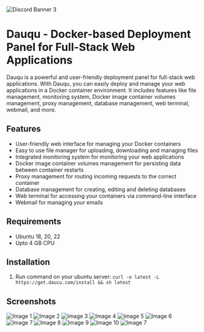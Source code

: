 ![Discord Banner 3](https://discordapp.com/api/guilds/1239945892136751146/widget.png?style=banner3)



# Dauqu - Docker-based Deployment Panel for Full-Stack Web Applications

Dauqu is a powerful and user-friendly deployment panel for full-stack web applications. With Dauqu, you can easily deploy and manage your web applications in a Docker container environment. It includes features like file management, monitoring system, Docker image container volumes management, proxy management, database management, web terminal, webmail, and more.

## Features

- User-friendly web interface for managing your Docker containers
- Easy to use file manager for uploading, downloading and managing files
- Integrated monitoring system for monitoring your web applications
- Docker image container volumes management for persisting data between container restarts
- Proxy management for routing incoming requests to the correct container
- Database management for creating, editing and deleting databases
- Web terminal for accessing your containers via command-line interface
- Webmail for managing your emails

## Requirements

- Ubuntu 18, 20, 22
- Upto 4 GB CPU

## Installation

1. Run command on your ubuntu server:
```curl -o latest -L https://get.daucu.com/install && sh latest```


## Screenshots

![Image 1](https://get.daucu.com/screenshots/all-projects.png)
![Image 2](https://get.daucu.com/screenshots/database-manager.png)
![Image 3](https://get.daucu.com/screenshots/docker-manager.png)
![Image 4](https://get.daucu.com/screenshots/file-editor.png)
![Image 5](https://get.daucu.com/screenshots/file-manager.png)
![Image 6](https://get.daucu.com/screenshots/project-monitoring-light-mode.png)
![Image 7](https://get.daucu.com/screenshots/project-monitoring.png)
![Image 8](https://get.daucu.com/screenshots/proxy-manager.png)
![Image 9](https://get.daucu.com/screenshots/template-deployment.png)
![Image 10](https://get.daucu.com/screenshots/templates.png)
![Image 7](https://get.daucu.com/screenshots/web-terminal.png)

